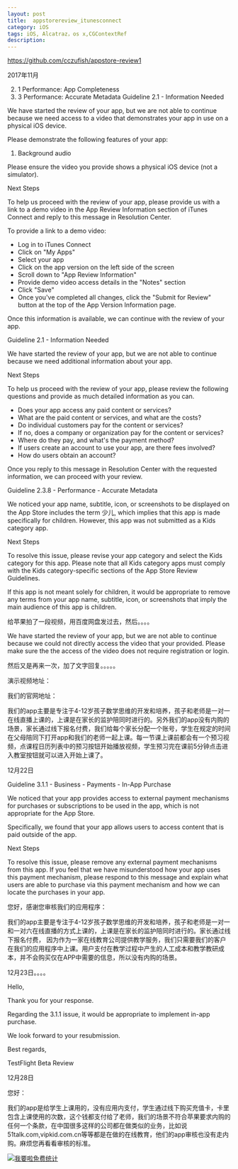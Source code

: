 ```yaml
---
layout: post
title:  appstorereview_itunesconnect
category: iOS
tags: iOS, Alcatraz，os x,CGContextRef
description:
---
```


https://github.com/cczufish/appstore-review1





2017年11月



2. 1 Performance: App Completeness
2. 3 Performance: Accurate Metadata
Guideline 2.1 - Information Needed


We have started the review of your app, but we are not able to continue because we need access to a video that demonstrates your app in use on a physical iOS device.

Please demonstrate the following features of your app:
1. Background audio


Please ensure the video you provide shows a physical iOS device (not a simulator).

Next Steps

To help us proceed with the review of your app, please provide us with a link to a demo video in the App Review Information section of iTunes Connect and reply to this message in Resolution Center.

To provide a link to a demo video:

- Log in to iTunes Connect
- Click on "My Apps"
- Select your app
- Click on the app version on the left side of the screen
- Scroll down to "App Review Information"
- Provide demo video access details in the "Notes" section
- Click "Save"
- Once you've completed all changes, click the "Submit for Review" button at the top of the App Version Information page.

Once this information is available, we can continue with the review of your app.

Guideline 2.1 - Information Needed


We have started the review of your app, but we are not able to continue because we need additional information about your app.

Next Steps

To help us proceed with the review of your app, please review the following questions and provide as much detailed information as you can.

- Does your app access any paid content or services?
- What are the paid content or services, and what are the costs?
- Do individual customers pay for the content or services?
- If no, does a company or organization pay for the content or services?
- Where do they pay, and what's the payment method?
- If users create an account to use your app, are there fees involved?
- How do users obtain an account?

Once you reply to this message in Resolution Center with the requested information, we can proceed with your review.

Guideline 2.3.8 - Performance - Accurate Metadata


We noticed your app name, subtitle, icon, or screenshots to be displayed on the App Store includes the term 少儿, which implies that this app is made specifically for children. However, this app was not submitted as a Kids category app.

Next Steps

To resolve this issue, please revise your app category and select the Kids category for this app. Please note that all Kids category apps must comply with the Kids category-specific sections of the App Store Review Guidelines.

If this app is not meant solely for children, it would be appropriate to remove any terms from your app name, subtitle, icon, or screenshots that imply the main audience of this app is children.



给苹果拍了一段视频，用百度网盘发过去，然后。。。。

We have started the review of your app, but we are not able to continue because we could not directly access the video that your provided. Please make sure the the access of the video does not require registration or login.


然后又是再来一次，加了文字回复。。。。。


演示视频地址：

我们的官网地址：

我们的app主要是专注于4-12岁孩子数学思维的开发和培养，孩子和老师是一对一在线直播上课的，上课是在家长的监护陪同时进行的。另外我们的app没有内购的场景，家长通过线下报名付费，我们给每个家长分配一个账号，学生在规定的时间在父母陪同下打开app和我们的老师一起上课。每一节课上课前都会有一个预习视频，点课程日历列表中的预习按钮开始播放视频，学生预习完在课前5分钟点击进入教室按钮就可以进入开始上课了。



12月22日

Guideline 3.1.1 - Business - Payments - In-App Purchase


We noticed that your app provides access to external payment mechanisms for purchases or subscriptions to be used in the app, which is not appropriate for the App Store.

Specifically, we found that your app allows users to access content that is paid outside of the app.

Next Steps

To resolve this issue, please remove any external payment mechanisms from this app. If you feel that we have misunderstood how your app uses this payment mechanism, please respond to this message and explain what users are able to purchase via this payment mechanism and how we can locate the purchases in your app.


您好，感谢您审核我们的应用程序：

我们的app主要是专注于4-12岁孩子数学思维的开发和培养，孩子和老师是一对一和一对六在线直播的方式上课的，上课是在家长的监护陪同时进行的。家长通过线下报名付费， 因为作为一家在线教育公司提供教学服务，我们只需要我们的客户在我们的应用程序中上课。用户支付在教学过程中产生的人工成本和教学教研成本，并不会购买仅在APP中需要的信息，所以没有内购的场景。

12月23日。。。。

Hello,

Thank you for your response.

Regarding the 3.1.1 issue, it would be appropriate to implement in-app purchase.

We look forward to your resubmission.

Best regards,

TestFlight Beta Review


12月28日

您好：

我们的app是给学生上课用的，没有应用内支付，学生通过线下购买充值卡，卡里包含上课使用的次数，这个钱都支付给了老师，我们的场景不符合苹果要求内购的任何一个条款，在中国很多这样的公司都在做类似的业务，比如说51talk.com,vipkid.com.cn等等都是在做的在线教育，他们的app审核也没有走内购。麻烦您再看看审核的标准。





<script language="javascript" type="text/javascript" src="//js.users.51.la/19176892.js"></script>
<noscript><a href="//www.51.la/?19176892" target="_blank"><img alt="&#x6211;&#x8981;&#x5566;&#x514D;&#x8D39;&#x7EDF;&#x8BA1;" src="//img.users.51.la/19176892.asp" style="border:none" /></a></noscript>



